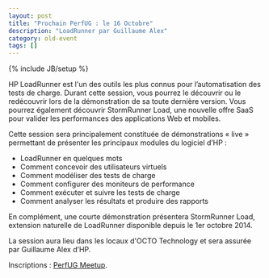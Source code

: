 ```yaml
---
layout: post
title: "Prochain PerfUG : le 16 Octobre"
description: "LoadRunner par Guillaume Alex"
category: old-event
tags: []
---
```

{% include JB/setup %}

HP LoadRunner est l'un des outils les plus connus pour l’automatisation des tests de charge.
Durant cette session, vous pourrez le découvrir ou le redécouvrir lors de la démonstration de sa toute dernière version.
Vous pourrez également découvrir StormRunner Load, une nouvelle offre SaaS pour valider les performances des applications Web et mobiles.

<!-- more -->

Cette session sera principalement constituée de démonstrations « live » permettant de présenter les principaux modules du logiciel d’HP :
* LoadRunner en quelques mots
* Comment concevoir des utilisateurs virtuels
* Comment modéliser des tests de charge
* Comment configurer des moniteurs de performance
* Comment exécuter et suivre les tests de charge
* Comment analyser les résultats et produire des rapports

En complément, une courte démonstration présentera StormRunner Load, extension naturelle de LoadRunner disponible depuis le 1er octobre 2014.
 
La session aura lieu dans les locaux d'OCTO Technology et sera assurée par Guillaume Alex d’HP.

Inscriptions : [PerfUG Meetup](http://www.meetup.com/PerfUG/events/211425192/).
